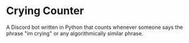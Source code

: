 # Crying Counter
A Discord bot written in Python that counts whenever someone says the phrase "im crying" or any algorithmically similar phrase.
